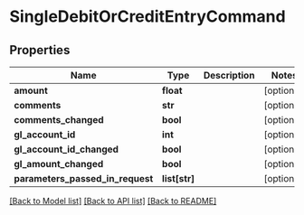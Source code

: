 # SingleDebitOrCreditEntryCommand

## Properties
Name | Type | Description | Notes
------------ | ------------- | ------------- | -------------
**amount** | **float** |  | [optional] 
**comments** | **str** |  | [optional] 
**comments_changed** | **bool** |  | [optional] 
**gl_account_id** | **int** |  | [optional] 
**gl_account_id_changed** | **bool** |  | [optional] 
**gl_amount_changed** | **bool** |  | [optional] 
**parameters_passed_in_request** | **list[str]** |  | [optional] 

[[Back to Model list]](../README.md#documentation-for-models) [[Back to API list]](../README.md#documentation-for-api-endpoints) [[Back to README]](../README.md)

